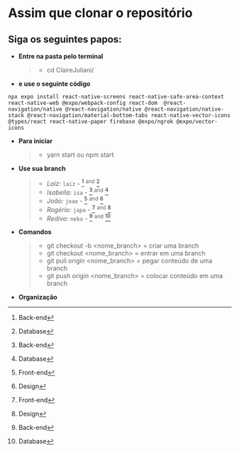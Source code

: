 # Assim que clonar o repositório
## Siga os seguintes papos:
* **Entre na pasta pelo terminal**
  > * cd ClaireJuliani/

* **e use o seguinte código**
```
npx expo install react-native-screens react-native-safe-area-context react-native-web @expo/webpack-config react-dom  @react-navigation/native @react-navigation/native @react-navigation/native-stack @react-navigation/material-bottom-tabs react-native-vector-icons @types/react react-native-paper firebase @expo/ngrok @expo/vector-icons
```
* **Para iniciar**
  > * yarn start ou npm start

* **Use sua branch**
  > * *Laiz:* `laiz` - [^1] <sup>and</sup> [^4]
  > * *Isabella:* `isa` - [^1] <sup>and</sup> [^4]
  > * *João:* `joao` - [^2] <sup>and</sup> [^3]
  > * *Rogério:* `japa` - [^2] <sup>and</sup> [^3]
  > * *Redivo:* `neko` - [^1] <sup>and</sup> [^4]

* **Comandos**
  > * git checkout -b <nome_branch> = criar uma branch
  > * git checkout <nome_branch> = entrar em uma branch
  > * git pull origin <nome_branch> = pegar conteúdo de uma branch
  > * git push origin <nome_branch> = colocar conteúdo em uma branch

* **Organização**
  > [^1]: Back-end
  > [^2]: Front-end
  > [^3]: Design
  > [^4]: Database